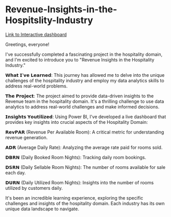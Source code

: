 # Revenue-Insights-in-the-Hospitslity-Industry

[Link to Interactive dashboard](https://app.powerbi.com/view?r=eyJrIjoiOTU2MzNiYmEtNTk3YS00YzA3LWFlM2EtMDI4YWM3NTA2OTg2IiwidCI6ImM2ZTU0OWIzLTVmNDUtNDAzMi1hYWU5LWQ0MjQ0ZGM1YjJjNCJ9)

Greetings, everyone!

I've successfully completed a fascinating project in the hospitality domain, and I'm excited to introduce you to "Revenue Insights in the Hospitality Industry."

𝗪𝗵𝗮𝘁 𝗜'𝘃𝗲 𝗟𝗲𝗮𝗿𝗻𝗲𝗱: This journey has allowed me to delve into the unique challenges of the hospitality industry and employ my data analytics skills to address real-world problems.

𝗧𝗵𝗲 𝗣𝗿𝗼𝗷𝗲𝗰𝘁: The project aimed to provide data-driven insights to the Revenue team in the hospitality domain. It's a thrilling challenge to use data analytics to address real-world challenges and make informed decisions.

𝗜𝗻𝘀𝗶𝗴𝗵𝘁𝘀 𝗬𝗼𝘂𝘁𝗶𝗹𝗶𝘇𝗲𝗱: Using Power BI, I've developed a live dashboard that provides key insights into crucial aspects of the Hospitality Domain:

𝗥𝗲𝘃𝗣𝗔𝗥 (Revenue Per Available Room): A critical metric for understanding revenue generation.

𝗔𝗗𝗥 (Average Daily Rate): Analyzing the average rate paid for rooms sold.

𝗗𝗕𝗥𝗡 (Daily Booked Room Nights): Tracking daily room bookings.

𝗗𝗦𝗥𝗡 (Daily Sellable Room Nights): The number of rooms available for sale each day.

𝗗𝗨𝗥𝗡 (Daily Utilized Room Nights): Insights into the number of rooms utilized by customers daily.

It's been an incredible learning experience, exploring the specific challenges and insights of the hospitality domain. Each industry has its own unique data landscape to navigate.


